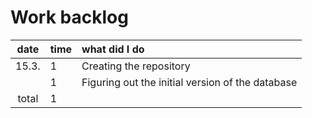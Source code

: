 # Work backlog

| date | time | what did I do  |
| :----:|:-----| :-----|
| 15.3. | 1    | Creating the repository |
|       | 1    | Figuring out the initial version of the database |
| total | 1   | | 
